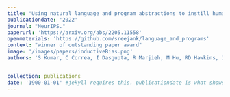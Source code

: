 ```yaml
---
title: "Using natural language and program abstractions to instill human inductive biases in machines."
publicationdate: '2022'
journal: "NeurIPS."
paperurl: 'https://arxiv.org/abs/2205.11558'
openmaterials: 'https://github.com/sreejank/language_and_programs'
context: "winner of outstanding paper award"
image: '/images/papers/inductiveBias.png'
authors: 'S Kumar, C Correa, I Dasgupta, R Marjieh, M Hu, RD Hawkins, J Cohen, N Daw, KR Narasimhan, TL Griffiths'


collection: publications
date: '1900-01-01' #jekyll requires this. publicationdate is what shows up
---
```

